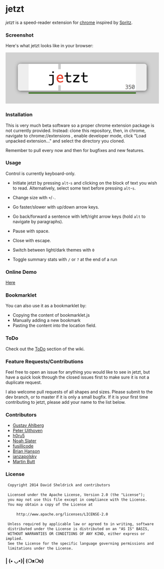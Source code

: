 # jetzt

*jetzt* is a speed-reader extension for [chrome](http://google.com/chrome) inspired by [Spritz](http://www.spritzinc.com/).

### Screenshot

Here's what jetzt looks like in your browser:

![](screenshot.png)

### Installation

This is very much beta software so a proper chrome extension package is not currently provided. Instead: clone this repository, then, in chrome, navigate to chrome://extensions , enable developer mode, click "Load unpacked extension..." and select the directory you cloned.

Remember to pull every now and then for bugfixes and new features.

### Usage

Control is currently keyboard-only.

- Initiate jetzt by pressing `alt`-`s` and clicking on the block of text you wish to read. Alternatively, select some text before pressing `alt`-`s`.

- Change size with `+`/`-`.

- Go faster/slower with up/down arrow keys.

- Go back/forward a sentence with left/right arrow keys (hold `alt` to navigate by paragraphs).

- Pause with space.

- Close with escape.

- Switch between light/dark themes with `0`

- Toggle summary stats with `/` or `?` at the end of a run

### Online Demo

[Here](http://ds300.github.com/jetzt/)

### Bookmarklet

You can also use it as a bookmarklet by:
- Copying the content of bookmarklet.js
- Manually adding a new bookmark
- Pasting the content into the location field.

### ToDo

Check out the [ToDo](https://github.com/ds300/jetzt/wiki/ToDo) section of the wiki.

### Feature Requests/Contributions

Feel free to open an issue for anything you would like to see in jetzt, but have a quick look through the closed issues first to make sure it is not a duplicate request.

I also welcome pull requests of all shapes and sizes. Please submit to the dev branch, or to master if it is only a small bugfix. If it is your first time contributing to jetzt, please add your name to the list below.


### Contributors

- [Gustav Ahlberg](https://github.com/Gyran)
- [Peter Uithoven](https://github.com/peteruithoven)
- [h0ru5](https://github.com/h0ru5)
- [Noah Slater](http://github.com/nslater)
- [fusillicode](https://github.com/fusillicode)
- [Brian Hanson](https://github.com/brianjhanson)
- [ianzapolsky](https://github.com/ianzapolsky)
- [Martin Butt](https://github.com/martinkiva)


### License

     Copyright 2014 David Sheldrick and contributors

     Licensed under the Apache License, Version 2.0 (the "License");
     you may not use this file except in compliance with the License.
     You may obtain a copy of the License at

         http://www.apache.org/licenses/LICENSE-2.0

     Unless required by applicable law or agreed to in writing, software
     distributed under the License is distributed on an "AS IS" BASIS,
     WITHOUT WARRANTIES OR CONDITIONS OF ANY KIND, either express or implied.
     See the License for the specific language governing permissions and
     limitations under the License.
   

### | (• ◡•)| (❍ᴥ❍ʋ)
